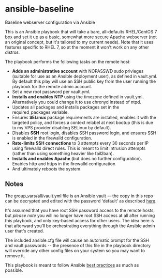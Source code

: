 # ansible-baseline
Baseline webserver configuration via Ansible

This is an Ansible playbook that will take a bare, all-defaults RHEL/CentOS 7 box and set it up as a basic, somewhat more secure Apache webserver (not an original concept, but it's tailored to my current needs). Note that it uses features specific to RHEL 7, so at the moment it won't work on any other distros.

The playbook performs the following tasks on the remote host:

- **Adds an administrative account** with NOPASSWD sudo privleges (suitable for use as an Ansible deployment user), as defined in vault.yml. By default this play will use an SSH public key from the user running the playbook for the remote admin account. 
- Set a new root password per vault.yml.
- **Installs and enables NTP** using the timezone defined in vault.yml. Alternatively you could change it to use chronyd instead of ntpd.
- Updates all packages and installs packages set in the required_packages variable.
- Ensures **SELinux** package requirements are installed, enables it with the targeted policy, and forces a context relabel at next bootup (this is due to my VPS provider disabling SELinux by default).
- Disables **SSH** root login, disables SSH password login, and ensures SSH is enabled in the firewalld configuration.
- **Rate-limits SSH connections** to 3 attempts every 30 seconds per IP using firewalld direct rules. This is meant to limit intrusion attempts (rather than using something heavier like fail2ban).
- **Installs and enables Apache** (but does no further configuration). Enables http and https in the firewalld configuration.
- And ultimately reboots the system.

## Notes

The group_vars/all/vault.yml file is an Ansible vault -- the copy in this repo can be decrypted and edited with the password 'default' as described [here](https://docs.ansible.com/ansible/playbooks_vault.html "Vault Doc").

It's assumed that you have root SSH password access to the remote hosts, but *please note* you will no longer have root SSH access at all after running this playbook, and only key-based access for other users. The idea here is that afterward you'll be orchestrating everything through the Ansible admin user that's created.

The included ansible.cfg file will cause an automatic prompt for the SSH and vault passwords -- the presence of this file in the playbook directory will override any other config files on your system so you may want to remove it.

This playbook is meant to follow Ansible [best practices](https://docs.ansible.com/ansible/playbooks_best_practices.html "Best Practices Doc") as much as possible.